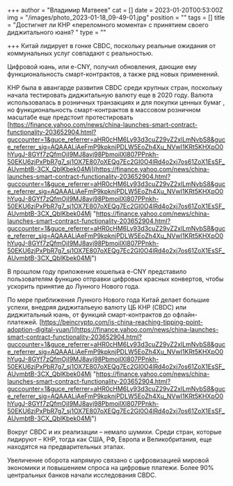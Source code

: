 +++
author = "Владимир Матвеев"
cat = []
date = 2023-01-20T00:53:00Z
img = "/images/photo_2023-01-18_09-49-01.jpg"
position = ""
tags = []
title = "Достигнет ли КНР «переломного момента» с принятием своего диджитального юаня? "
type = ""

+++
Китай лидирует в гонке CBDC, поскольку реальные ожидания от коммунальных услуг совпадают с реальностью.

Цифровой юань, или e-CNY, получил обновления, дающие ему функциональность смарт-контрактов, а также ряд новых применений.

КНР была в авангарде развития CBDC среди крупных стран, поскольку начала тестировать диджитальную валюту еще в 2020 году. Валюта использовалась в розничных транзакциях и для покупки ценных бумаг , но функциональность смарт-контрактов в массовом розничном масштабе еще предстоит протестировать [https://finance.yahoo.com/news/china-launches-smart-contract-functionality-203652904.html?guccounter=1&guce_referrer=aHR0cHM6Ly93d3cuZ29vZ2xlLmNvbS8&guce_referrer_sig=AQAAALiAeFmP9kpknjPDLW5EoZh4Xu_NVwI1KRt5KHXpO0hYugJ-8GYf7zQfmOjI9MJ8avj98PbmoilXl807PPnkh-50EKU6zjPxPbR7g7_sj1OX7E807oXEQg7Ec2GI0O4lRd4o2xj7os61ZoX1EsSF_AUvmbtB-3CX_QbIKbek04Mj](https://finance.yahoo.com/news/china-launches-smart-contract-functionality-203652904.html?guccounter=1&guce_referrer=aHR0cHM6Ly93d3cuZ29vZ2xlLmNvbS8&guce_referrer_sig=AQAAALiAeFmP9kpknjPDLW5EoZh4Xu_NVwI1KRt5KHXpO0hYugJ-8GYf7zQfmOjI9MJ8avj98PbmoilXl807PPnkh-50EKU6zjPxPbR7g7_sj1OX7E807oXEQg7Ec2GI0O4lRd4o2xj7os61ZoX1EsSF_AUvmbtB-3CX_QbIKbek04Mj "https://finance.yahoo.com/news/china-launches-smart-contract-functionality-203652904.html?guccounter=1&guce_referrer=aHR0cHM6Ly93d3cuZ29vZ2xlLmNvbS8&guce_referrer_sig=AQAAALiAeFmP9kpknjPDLW5EoZh4Xu_NVwI1KRt5KHXpO0hYugJ-8GYf7zQfmOjI9MJ8avj98PbmoilXl807PPnkh-50EKU6zjPxPbR7g7_sj1OX7E807oXEQg7Ec2GI0O4lRd4o2xj7os61ZoX1EsSF_AUvmbtB-3CX_QbIKbek04Mj")

В прошлом году приложение кошелька e-CNY представило пользователям функцию отправки цифровых красных конвертов, чтобы ускорить принятие до Лунного Нового года.

По мере приближения Лунного Нового года Китай делает большие успехи, внедряя диджитальеую валюту ЦБ КНР (CBDC) или диджитальный юань, от функций смарт-контрактов до офлайн-платежей. [https://beincrypto.com/is-china-reaching-tipping-point-adoption-digital-yuan/](https://finance.yahoo.com/news/china-launches-smart-contract-functionality-203652904.html?guccounter=1&guce_referrer=aHR0cHM6Ly93d3cuZ29vZ2xlLmNvbS8&guce_referrer_sig=AQAAALiAeFmP9kpknjPDLW5EoZh4Xu_NVwI1KRt5KHXpO0hYugJ-8GYf7zQfmOjI9MJ8avj98PbmoilXl807PPnkh-50EKU6zjPxPbR7g7_sj1OX7E807oXEQg7Ec2GI0O4lRd4o2xj7os61ZoX1EsSF_AUvmbtB-3CX_QbIKbek04Mj "https://finance.yahoo.com/news/china-launches-smart-contract-functionality-203652904.html?guccounter=1&guce_referrer=aHR0cHM6Ly93d3cuZ29vZ2xlLmNvbS8&guce_referrer_sig=AQAAALiAeFmP9kpknjPDLW5EoZh4Xu_NVwI1KRt5KHXpO0hYugJ-8GYf7zQfmOjI9MJ8avj98PbmoilXl807PPnkh-50EKU6zjPxPbR7g7_sj1OX7E807oXEQg7Ec2GI0O4lRd4o2xj7os61ZoX1EsSF_AUvmbtB-3CX_QbIKbek04Mj")

Вокруг CBDC и их реализации – немало шумихи. Среди стран, которые лидируют – КНР, тогда как США, РФ, Европа и Великобритания, еще находятся на предварительных этапах.

Увеличение оборота напрямую связано с цифровизацией мировой экономики и повышением спроса на цифровые платежи. Более 90% центральных банков начали исследования CBDC.